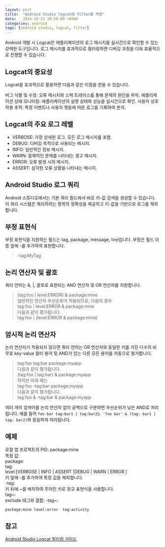 ```yaml
---
layout: post
title:  "Android Studio logcat에 filter를 적용"
date:   2024-10-13 10:56:00 +0900
categories: android
tags: [android studio, logcat, filter]
---
```


Android 개발 시 Logcat은 애플리케이션의 로그 메시지를 실시간으로 확인할 수 있는 강력한 도구입니다. 로그 메시지를 효과적으로 필터링하면 디버깅 과정을 더욱 효율적으로 진행할 수 있습니다.

## Logcat의 중요성
Logcat을 효과적으로 활용하면 다음과 같은 이점을 얻을 수 있습니다.

버그 식별 및 수정: 오류 메시지와 스택 트레이스를 통해 문제의 원인을 파악.
애플리케이션 상태 모니터링: 애플리케이션의 실행 상태와 성능을 실시간으로 확인.
사용자 상호작용 추적: 특정 이벤트나 사용자 행동에 따른 로그를 기록하여 분석.

## Logcat의 주요 로그 레벨
- VERBOSE: 가장 상세한 로그. 모든 로그 메시지를 포함.
- DEBUG: 디버깅 목적으로 사용되는 메시지.
- INFO: 일반적인 정보 메시지.
- WARN: 잠재적인 문제를 나타내는 경고 메시지.
- ERROR: 오류 발생 시의 메시지.
- ASSERT: 심각한 오류 상황을 나타내는 메시지.


## Android Studio 로그 쿼리
Android 스튜디오에서는 기본 쿼리 필드에서 바로 키-값 검색을 생성할 수 있습니다. 이 쿼리 시스템은 쿼리하려는 항목의 정확성을 제공하고 키-값을 기반으로 로그를 제외합니다. <br>

## 부정 표현식
부정 표현식을 지원하는 필드는 tag, package, message, line입니다.
부정은 필드 이름 앞에 -를 추가하여 표현합니다. 
>-tag:MyTag

## 논리 연산자 및 괄호
쿼리 언어는 &, |, 괄호로 표현되는 AND 연산자 및 OR 연산자를 지원합니다. 

> (tag:foo | level:ERROR) & package:mine<br>
> 일반적인 연산자 우선순위가 적용되므로, 다음의 경우<br>
> tag:foo | level:ERROR & package:mine<br>
> 다음과 같이 평가됩니다.<br>
> tag:foo | (level:ERROR & package:mine)

## 암시적 논리 연산자
논리 연산자가 적용되지 않으면 쿼리 언어는 OR 연산자와 동일한 키를 가진 다수의 비무효 key-value 필터 용어 및 AND가 있는 다른 모든 용어를 자동으로 평가합니다.
> tag:foo tag:bar package:myapp<br>
> 다음과 같이 평가됩니다.<br>
> (tag:foo | tag:bar) & package:myapp<br>
> 하지만 아래 예는<br>
> tag:foo -tag:bar package:myapp<br>
> 다음과 같이 평가됩니다.<br>
> tag:foo & -tag:bar & package:myapp

여러 개의 검색어를 논리 연산자 없이 공백으로 구분하면 우선순위가 낮은 AND로 처리됩니다. 예를 들어 `foo bar tag:bar1 | tag:bar2는 'foo bar' & (tag: bar1 | tag: bar2)`와 동일하게 처리됩니다.

## 예제
로컬 앱 프로젝트의 PID: package:mine<br>
특정 값:<br>
package:<package-ID><br>
tag:<tag><br>
level:[VERBOSE | INFO | ASSERT |DEBUG | WARN | ERROR ]<br>
키 앞에 -를 추가하여 특정 값을 제외합니다.<br>
-tag:<exclude-tag><br>
키 뒤에 ~를 배치하여 주어진 키로 정규 표현식을 사용합니다.<br>
tag~:<regular-expression-tag><br>
exclude 태그와 결합: -tag~:<exclude-regular-expression-tag>

```bash
package:mine level:error  tag:activity
```

## 참고
[Android Studio Logcat 필터링 가이드](https://developer.android.com/studio/debug/logcat?hl=ko)